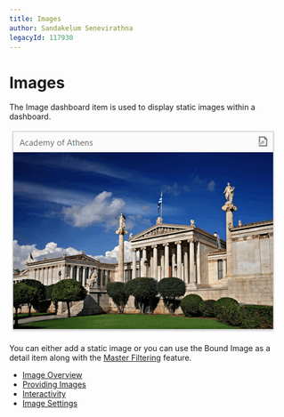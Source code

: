 ```yaml
---
title: Images
author: Sandakelum Senevirathna
legacyId: 117930
---
```

# Images
The Image dashboard item is used to display static images within a dashboard.

![wdd-dashboard-items-image](../../../images/img125123.png)

You can either add a static image or you can use the Bound Image as a detail item along with the [Master Filtering](../interactivity/master-filtering.md) feature.
* [Image Overview](images/image-overview.md)
* [Providing Images](images/providing-images.md)
* [Interactivity](images/interactivity.md)
* [Image Settings](images/image-settings.md)